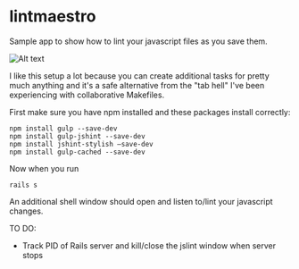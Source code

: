 lintmaestro
============
Sample app to show how to lint your javascript files as you save them. 

![Alt text](https://github.com/albab/lintmaestro/tree/master/app/assets/images/preview.png "Lint")

I like this setup a lot because you can create additional tasks for pretty much anything and it's a safe alternative from the "tab hell" I've been experiencing with collaborative Makefiles.

First make sure you have npm installed and these packages install correctly:  
```
npm install gulp --save-dev 
npm install gulp-jshint --save-dev 
npm install jshint-stylish —save-dev
npm install gulp-cached --save-dev 
```

Now when you run 
```
rails s
```

An additional shell window should open and listen to/lint your javascript changes.


TO DO:
- Track PID of Rails server and kill/close the jslint window when server stops